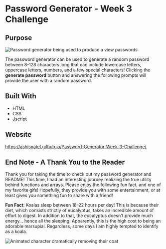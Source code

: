 # Password Generator - Week 3 Challenge

## Purpose

![Password generator being used to produce a view passwords](https://github.com/AshisPatel/Password-Generator-Week-3-Challenge/blob/main/assets/images/project_preview.gif)

The password generator can be used to generate a random password between 8-128 characters long that can include lowercase letters, uppercase letters, numbers, and a few special characters! Clicking the **generate password** button and answering the following prompts will provide the user with a random password. 

## Built With
* HTML
* CSS
* Jscript

## Website
https://ashispatel.github.io/Password-Generator-Week-3-Challenge/

## End Note - A Thank You to the Reader 

Thank you for taking the time to check out my password generator and README! This time, I had an interesting journey realizing the true utility behind functions and arrays. Please enjoy the following fun fact, and one of my favorite gifs! Hopefully, they provide you with some entertainment, or at least gives you something fun to share with a friend! 

**Fun Fact**: Koalas sleep between 18-22 hours per day! This is because their diet, which consists strictly of eucalyptus, takes an incredible amount of effort to digest. In addition to that, the eucalyptus doesn't provide much energy... hence all the sleeping. Apparently, this is the high cost to being an adorable marsupial. Regardless, some days I am highly tempted to identify as a koala. 

![Animated character dramatically removing their coat](https://github.com/AshisPatel/Password-Generator-Week-3-Challenge/blob/main/assets/images/funny_gif.gif)

